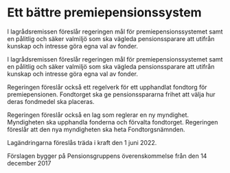 # Ett bättre premiepensionssystem

I lagrådsremissen föreslår regeringen mål för premiepensionssystemet samt en pålitlig och säker valmiljö som ska vägleda pensionssparare att utifrån kunskap och intresse göra egna val av fonder.

I lagrådsremissen föreslår regeringen mål för premiepensionssystemet samt en pålitlig och säker valmiljö som ska vägleda pensionssparare att utifrån kunskap och intresse göra egna val av fonder.

Regeringen föreslår också ett regelverk för ett upphandlat fondtorg för premiepensionen. Fondtorget ska ge pensionsspararna frihet att välja hur deras fondmedel ska placeras.

Regeringen föreslår också en lag som reglerar en ny myndighet. Myndigheten ska upphandla fonderna och förvalta fondtorget. Regeringen föreslår att den nya myndigheten ska heta Fondtorgsnämnden.

Lagändringarna föreslås träda i kraft den 1 juni 2022.

Förslagen bygger på Pensionsgruppens överenskommelse från den 14 december 2017
